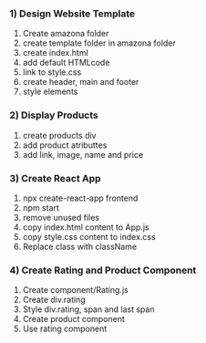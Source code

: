  ### 1) Design Website Template  
 1. Create amazona folder
 2. create template folder in amazona folder
 3. create index.html
 4. add default HTMLcode 
 5. link to style.css
 6. create header, main and footer
 7. style elements
### 2)  Display Products  
 1. create products div
 2. add product atributtes 
 3. add link, image, name and price

### 3) Create React App
1. npx create-react-app frontend
2. npm start
3. remove unused files
4. copy index.html content to App.js
5. copy style.css content to index.css
6. Replace class with className

### 4) Create Rating and Product Component
1. Create component/Rating.js
2. Create div.rating
3. Style div.rating, span and last span
4. Create product component
5. Use rating component